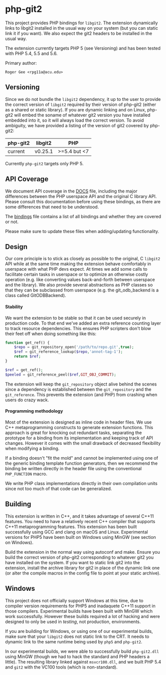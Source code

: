 php-git2
========

This project provides PHP bindings for `libgit2`. The extension dynamically
links to libgit2 installed in the usual way on your system (but you can static
link it if you want). We also expect the git2 headers to be installed in the
usual way.

The extension currently targets PHP 5 (see Versioning) and has been tested with
PHP 5.4, 5.5 and 5.6.

Primary author:

    Roger Gee <rpg11a@acu.edu>

Versioning
----------

Since we do not bundle the `libgit2` dependency, it up to the user to provide the
correct version of `libgit2` required by their version of php-git2 (either as a
shared or static library). If you are dynamic linking and on Linux, php-git2
will embed the soname of whatever git2 version you have installed embedded into
it, so it will always load the correct version. To avoid ambiguity, we have
provided a listing of the version of git2 covered by php-git2:

| php-git2 | libgit2 | PHP           |
| -------- | ------- | ------------- |
| current  | v0.25.1 |  >=5.4 but <7 |

Currently `php-git2` targets only PHP 5.

API Coverage
------------

We document API coverage in the [DOCS](DOCS) file, including the major
differences between the PHP userspace API and the original C library API. Please
consult this documentation before using these bindings, as there are some
differences that need to be understood.

The [bindings](bindings) file contains a list of all bindings and whether they
are covered or not.

Please make sure to update these files when adding/updating functionality.

Design
------

Our core principle is to stick as closely as possible to the original, C
`libgit2` API while at the same time making the extension behave comfortably in
userspace with what PHP devs expect. At times we add some calls to facilitate
certain tasks in userspace or to optimize an otherwise costly operation
(e.g. like converting values back-and-forth between userspace and the
library). We also provide several abstractions as PHP classes so that they can
be subclassed from userspace (e.g. the git_odb_backend is a class called
GitODBBackend).

#### Stability

We want the extension to be stable so that it can be used securely in production
code. To that end we've added an extra reference counting layer to track
resource dependencies. This ensures PHP scripters don't blow their feet off when
doing something like this:

```php
function get_ref() {
    $repo = git_repository_open('/path/to/repo.git',true);
    $ref = git_reference_lookup($repo,'annot-tag-1');
    return $ref;
}

$ref = get_ref();
$peeled = git_reference_peel($ref,GIT_OBJ_COMMIT);
```

The extension will keep the `git_repository` object alive behind the scenes
since a dependency is established between the `git_repository` and the
`git_reference`. This prevents the extension (and PHP) from crashing when users
do crazy wack.

#### Programming methodology

Most of the extension is designed as inline code in header files. We use C++
metaprogramming constructs to generate extension functions. This approach is
great for knocking out redundant tasks, separating the prototype for a binding
from its implementation and keeping track of API changes. However it comes with
the small drawback of decreased flexibility when modifying a binding.

If a binding doesn't "fit the mold" and cannot be implemented using one of the
generic binding template function generators, then we recommend the binding be
written directly in the header file using the conventional `PHP_FUNCTION` macro.

We write PHP class implementations directly in their own compilation units since
not too much of that code can be generalized.

Building
--------

This extension is written in C++, and it takes advantage of several C++11
features. You need to have a relatively recent C++ compiler that supports C++11
metaprogramming features. This extension has been built successfully using GCC
and clang on macOS and Linux. Experimental versions for PHP5 have been built on
Windows using MinGW (see section on Windows).

Build the extension in the normal way using autoconf and make. Ensure you build
the correct version of php-git2 corresponding to whatever git2 you have
installed on the system. If you want to static link git2 into the extension,
install the archive library for git2 in place of the dynamic link one (or alter
the compile macros in the config file to point at your static archive).

Windows
-------

This project does not officially support Windows at this time, due to compiler
version requirements for PHP5 and inadaquete C++11 support in those
compilers. Experimental builds have been built with MinGW which work
successfully. However these builds required a lot of hacking and were designed
to only be used in _testing_, not production, environments.

If you are building for Windows, or using one of our experimental builds, make
sure that your `libgit2` does not static link to the CRT. It needs to dynamic
link to the same runtime being used by `php5` and `php-git2`.

In our experimental builds, we were able to successfully build `php-git2.dll`
using MinGW (though we had to hack the standard and PHP headers a little). The
resulting library linked against `msvcr100.dll`, and we built PHP 5.4 and `git2`
with the VC100 tools (which is non-standard).
